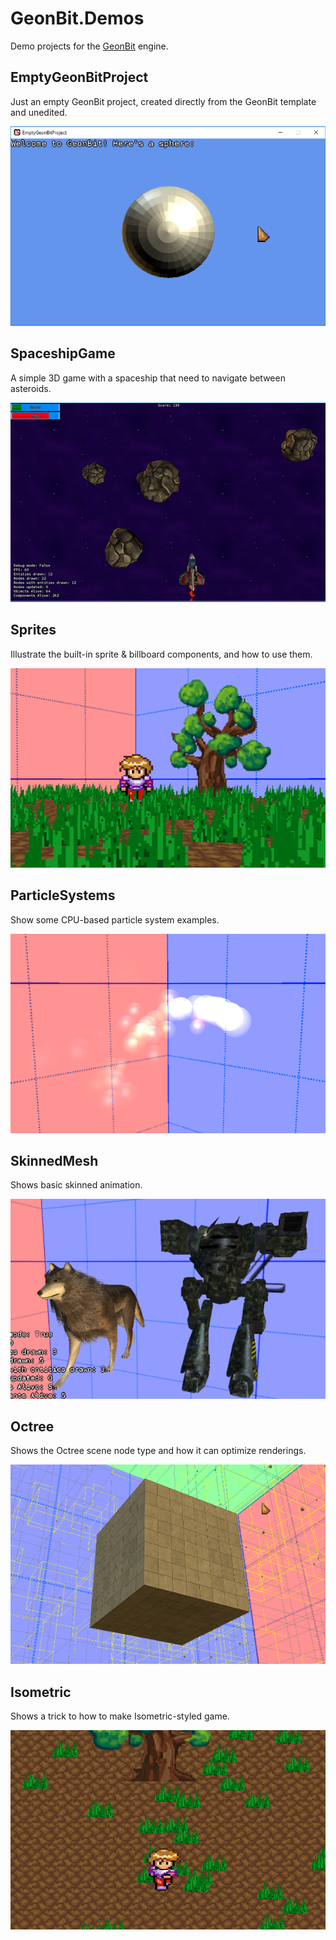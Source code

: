 # GeonBit.Demos
Demo projects for the [GeonBit](http://geonbit.com) engine.


## EmptyGeonBitProject

Just an empty GeonBit project, created directly from the GeonBit template and unedited.

![Screenshot](EmptyGeonBitProject/screenshot.png "Screenshot")


## SpaceshipGame

A simple 3D game with a spaceship that need to navigate between asteroids.

![Screenshot](SpaceshipGame/screenshot.png "Screenshot")


## Sprites

Illustrate the built-in sprite & billboard components, and how to use them.

![Screenshot](Sprites/screenshot.png "Screenshot")


## ParticleSystems

Show some CPU-based particle system examples.

![Screenshot](ParticleSystems/screenshot.png "Screenshot")


## SkinnedMesh

Shows basic skinned animation.

![Screenshot](SkinnedMesh/screenshot.png "Screenshot")


## Octree

Shows the Octree scene node type and how it can optimize renderings.

![Screenshot](Octree/screenshot.png "Screenshot")


## Isometric

Shows a trick to how to make Isometric-styled game.

![Screenshot](Isometric/screenshot.png "Screenshot")
